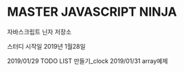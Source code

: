 # MASTER JAVASCRIPT NINJA

자바스크립트 닌자 저장소

스터디 시작일 2019년 1월28일

2019/01/29 TODO LIST 만들기\_clock
2019/01/31 array예제
